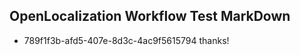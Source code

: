 ## OpenLocalization Workflow Test MarkDown
* 789f1f3b-afd5-407e-8d3c-4ac9f5615794 
thanks!<!--HONumber=Mar16_HO2-->
